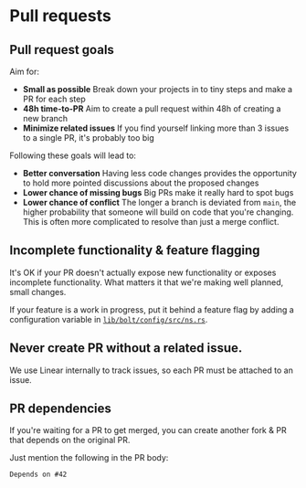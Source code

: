 # Pull requests

## Pull request goals

Aim for:

- **Small as possible** Break down your projects in to tiny steps and make a PR for each step
- **48h time-to-PR** Aim to create a pull request within 48h of creating a new branch
- **Minimize related issues** If you find yourself linking more than 3 issues to a single PR, it's probably
  too big

Following these goals will lead to:

- **Better conversation** Having less code changes provides the opportunity to hold more pointed discussions
  about the proposed changes
- **Lower chance of missing bugs** Big PRs make it really hard to spot bugs
- **Lower chance of conflict** The longer a branch is deviated from `main`, the higher probability that
  someone will build on code that you're changing. This is often more complicated to resolve than just a merge
  conflict.

## Incomplete functionality & feature flagging

It's OK if your PR doesn't actually expose new functionality or exposes incomplete functionality. What matters
it that we're making well planned, small changes.

If your feature is a work in progress, put it behind a feature flag by adding a configuration variable in
[`lib/bolt/config/src/ns.rs`](/lib/bolt/config/src/ns.rs).

## Never create PR without a related issue.

We use Linear internally to track issues, so each PR must be attached to an issue.

## PR dependencies

If you're waiting for a PR to get merged, you can create another fork & PR that depends on the original PR.

Just mention the following in the PR body:

```
Depends on #42
```
